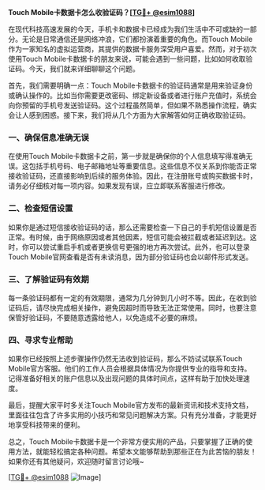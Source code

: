 **Touch Mobile卡数据卡怎么收验证码？[[TG💪+ @esim1088](https://t.me/s/esim1088)]**

在现代科技高速发展的今天，手机卡和数据卡已经成为我们生活中不可或缺的一部分。无论是日常通信还是网络冲浪，它们都扮演着重要的角色。而Touch Mobile作为一家知名的虚拟运营商，其提供的数据卡服务深受用户喜爱。然而，对于初次使用Touch Mobile卡数据卡的朋友来说，可能会遇到一些问题，比如如何收取验证码。今天，我们就来详细聊聊这个问题。

首先，我们需要明确一点：Touch Mobile卡数据卡的验证码通常是用来验证身份或确认操作的。比如当你需要更改密码、绑定新设备或者进行账户充值时，系统会向你预留的手机号发送验证码。这个过程虽然简单，但如果不熟悉操作流程，确实会让人感到困惑。接下来，我们将从几个方面为大家解答如何正确收取验证码。

### 一、确保信息准确无误

在使用Touch Mobile卡数据卡之前，第一步就是确保你的个人信息填写得准确无误。这包括手机号码、电子邮箱地址等重要信息。这些信息不仅关系到你能否正常接收验证码，还直接影响到后续的服务体验。因此，在注册账号或购买数据卡时，请务必仔细核对每一项内容。如果发现有误，应立即联系客服进行修改。

### 二、检查短信设置

如果你是通过短信接收验证码的话，那么还需要检查一下自己的手机短信设置是否正常。有时候，由于网络原因或者其他因素，短信可能会被拦截或者延迟到达。这时，你可以尝试重启手机或者更换信号更强的地方再次尝试。此外，也可以登录Touch Mobile官网查看是否有未读消息，因为部分验证码也会以邮件形式发送。

### 三、了解验证码有效期

每一条验证码都有一定的有效期限，通常为几分钟到几小时不等。因此，在收到验证码后，请尽快完成相关操作，避免因超时而导致无法正常使用。同时，也要注意保管好验证码，不要随意透露给他人，以免造成不必要的麻烦。

### 四、寻求专业帮助

如果你已经按照上述步骤操作仍然无法收到验证码，那么不妨试试联系Touch Mobile官方客服。他们的工作人员会根据具体情况为你提供专业的指导和支持。记得准备好相关的账户信息以及出现问题的具体时间点，这样有助于加快处理速度。

最后，提醒大家平时多关注Touch Mobile官方发布的最新资讯和技术支持文档，里面往往包含了许多实用的小技巧和常见问题解决方案。只有充分准备，才能更好地享受科技带来的便利。

总之，Touch Mobile卡数据卡是一个非常方便实用的产品，只要掌握了正确的使用方法，就能轻松搞定各种问题。希望本文能够帮助到那些正在为此苦恼的朋友！如果你还有其他疑问，欢迎随时留言讨论哦~

[[TG💪+ @esim1088](https://t.me/s/esim1088) ![Image](https://i.postimg.cc/4NQfJmqS/Snipaste-2025-05-13-00-14-12.png)]
